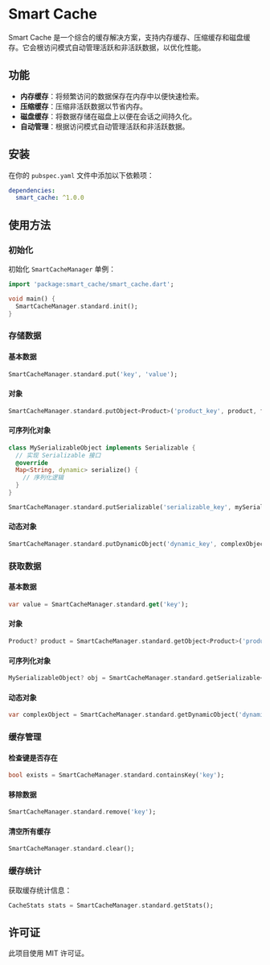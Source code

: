 
# Smart Cache

Smart Cache 是一个综合的缓存解决方案，支持内存缓存、压缩缓存和磁盘缓存。它会根访问模式自动管理活跃和非活跃数据，以优化性能。

## 功能

- **内存缓存**：将频繁访问的数据保存在内存中以便快速检索。
- **压缩缓存**：压缩非活跃数据以节省内存。
- **磁盘缓存**：将数据存储在磁盘上以便在会话之间持久化。
- **自动管理**：根据访问模式自动管理活跃和非活跃数据。

## 安装

在你的 `pubspec.yaml` 文件中添加以下依赖项：

```yaml
dependencies:
  smart_cache: ^1.0.0
```

## 使用方法

### 初始化

初始化 `SmartCacheManager` 单例：

``` dart
import 'package:smart_cache/smart_cache.dart';

void main() {
  SmartCacheManager.standard.init();
}
```

### 存储数据

#### 基本数据

``` dart
SmartCacheManager.standard.put('key', 'value');
```

#### 对象

``` dart
SmartCacheManager.standard.putObject<Product>('product_key', product, fromJson: Product.fromJson);
```

#### 可序列化对象

``` dart
class MySerializableObject implements Serializable {
  // 实现 Serializable 接口
  @override
  Map<String, dynamic> serialize() {
    // 序列化逻辑
  }
}

SmartCacheManager.standard.putSerializable('serializable_key', mySerializableObject);
```

#### 动态对象

``` dart
SmartCacheManager.standard.putDynamicObject('dynamic_key', complexObject);
```

### 获取数据

#### 基本数据

``` dart
var value = SmartCacheManager.standard.get('key');
```

#### 对象

``` dart
Product? product = SmartCacheManager.standard.getObject<Product>('product_key');
```

#### 可序列化对象

``` dart
MySerializableObject? obj = SmartCacheManager.standard.getSerializable<MySerializableObject>('serializable_key', MySerializableObject.fromJson);
```

#### 动态对象

``` dart
var complexObject = SmartCacheManager.standard.getDynamicObject('dynamic_key');
```

### 缓存管理

#### 检查键是否存在

``` dart
bool exists = SmartCacheManager.standard.containsKey('key');
```

#### 移除数据

``` dart
SmartCacheManager.standard.remove('key');
```

#### 清空所有缓存

``` dart
SmartCacheManager.standard.clear();
```

### 缓存统计

获取缓存统计信息：

``` dart
CacheStats stats = SmartCacheManager.standard.getStats();
```

## 许可证

此项目使用 MIT 许可证。